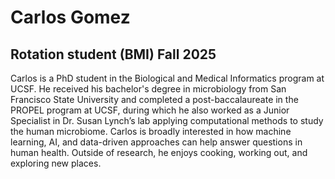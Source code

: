 # Carlos Gomez
## Rotation student (BMI) Fall 2025

Carlos is a PhD student in the Biological and Medical Informatics program at UCSF. He received his bachelor's degree in microbiology from San Francisco State University and completed a post-baccalaureate in the PROPEL program at UCSF, during which he also worked as a Junior Specialist in Dr. Susan Lynch’s lab applying computational methods to study the human microbiome. Carlos is broadly interested in how machine learning, AI, and data-driven approaches can help answer questions in human health. Outside of research, he enjoys cooking, working out, and exploring new places.